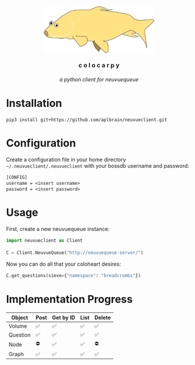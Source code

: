 <p align=center><img align=center src='CARP.svg' width=300 /></p>
<h3 align=center>c o l o c a r p y</h3>
<h6 align=center>a python client for neuvuequeue</h6>

# Installation

```shell
pip3 install git+https://github.com/aplbrain/neuvueclient.git
```

# Configuration

Create a configuration file in your home directory `~/.neuvueclient/.neuvueclient` with your bossdb username and password:

```
[CONFIG]
username = <insert username>
password = <insert password>
```

# Usage

First, create a new neuvuequeue instance:

```python
import neuvueclient as Client

C = Client.NeuvueQueue("http://neuvuequeue-server/")
```

Now you can do all that your coloheart desires:

```python
C.get_questions(sieve={"namespace": "breadcrumbs"})
```

# Implementation Progress

| Object   | Post | Get by ID | List | Delete |
|----------|------|-----------|------|--------|
| Volume   | ✅ | ✅ | ✅ | ✅ |
| Question | ✅ | ✅ | ✅ | ✅ |
| Node     | ⛔ | ✅ | ✅ | ⛔ |
| Graph    | ✅ | ✅ | ✅ | ✅ |
